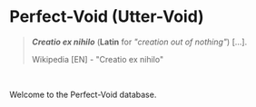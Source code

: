 # Perfect-Void (Utter-Void)

> ***Creatio ex nihilo*** (**Latin** for _"creation out of nothing"_) [...].
> 
> Wikipedia [EN] - "Creatio ex nihilo"

&nbsp;

Welcome to the Perfect-Void database.
